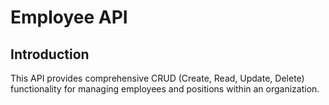 # Employee API

## Introduction

This API provides comprehensive CRUD (Create, Read, Update, Delete) functionality for managing employees and positions within an organization. 